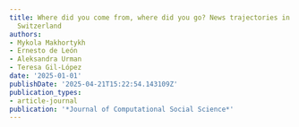 ```yaml
---
title: Where did you come from, where did you go? News trajectories in Germany and
  Switzerland
authors:
- Mykola Makhortykh
- Ernesto de León
- Aleksandra Urman
- Teresa Gil-López
date: '2025-01-01'
publishDate: '2025-04-21T15:22:54.143109Z'
publication_types:
- article-journal
publication: '*Journal of Computational Social Science*'
---
```

